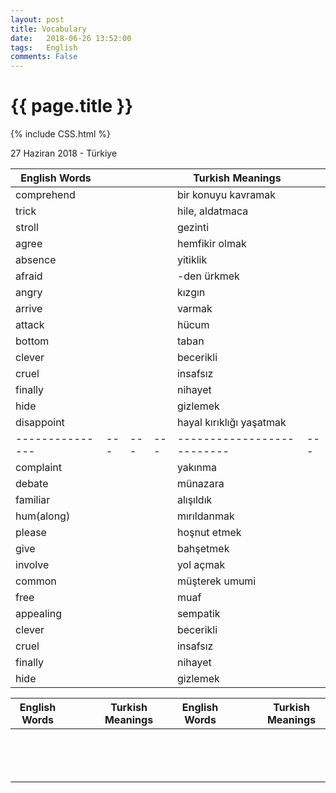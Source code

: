 ```yaml
---
layout: post
title: Vocabulary
date:   2018-06-26 13:52:00
tags:   English
comments: False
---
```


{{ page.title }}
================
{% include CSS.html %}

<p class="meta">27 Haziran 2018 - Türkiye</p>


| English Words |   |   |   | Turkish Meanings         |   |
|---------------|---|---|---|--------------------------|---|
| comprehend    |   |   |   | bir konuyu kavramak      |   |
| trick         |   |   |   | hile, aldatmaca          |   |
| stroll        |   |   |   | gezinti                  |   |
| agree         |   |   |   | hemfikir olmak           |   |
| absence       |   |   |   | yitiklik                 |   |
| afraid        |   |   |   | -den ürkmek              |   |
| angry         |   |   |   | kızgın                   |   |
| arrive        |   |   |   | varmak                   |   |
| attack        |   |   |   | hücum                    |   |
| bottom        |   |   |   | taban                    |   |
| clever        |   |   |   | becerikli                |   |
| cruel         |   |   |   | insafsız                 |   |
| finally       |   |   |   | nihayet                  |   |
| hide          |   |   |   | gizlemek                 |   |
| disappoint    |   |   |   | hayal kırıklığı yaşatmak |   |
|---------------|---|---|---|--------------------------|---|
| complaint     |   |   |   | yakınma                  |   |
| debate        |   |   |   | münazara                 |   |
| familiar      |   |   |   | alışıldık                |   |
| hum(along)    |   |   |   | mırıldanmak              |   |
| please        |   |   |   | hoşnut etmek             |   |
| give          |   |   |   | bahşetmek                |   |
| involve       |   |   |   | yol açmak                |   |
| common        |   |   |   | müşterek umumi           |   |
| free          |   |   |   | muaf                     |   |
| appealing     |   |   |   | sempatik                 |   |
| clever        |   |   |   | becerikli                |   |
| cruel         |   |   |   | insafsız                 |   |
| finally       |   |   |   | nihayet                  |   |
| hide          |   |   |   | gizlemek                 |   |


| English Words |   |   |   | Turkish Meanings |   | English Words |   |   |   | Turkish Meanings |
|---------------|---|---|---|------------------|---|---------------|---|---|---|------------------|
|               |   |   |   |                  |   |               |   |   |   |                  |
|               |   |   |   |                  |   |               |   |   |   |                  |
|               |   |   |   |                  |   |               |   |   |   |                  |
|               |   |   |   |                  |   |               |   |   |   |                  |
|               |   |   |   |                  |   |               |   |   |   |                  |
|               |   |   |   |                  |   |               |   |   |   |                  |
|               |   |   |   |                  |   |               |   |   |   |                  |
|               |   |   |   |                  |   |               |   |   |   |                  |
|               |   |   |   |                  |   |               |   |   |   |                  |
|               |   |   |   |                  |   |               |   |   |   |                  |
|               |   |   |   |                  |   |               |   |   |   |                  |
|               |   |   |   |                  |   |               |   |   |   |                  |
|               |   |   |   |                  |   |               |   |   |   |                  |
|               |   |   |   |                  |   |               |   |   |   |                  |

~~~
~~~
